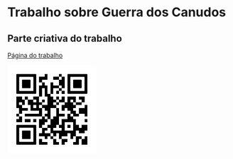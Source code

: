 # Trabalho sobre Guerra dos Canudos

## Parte criativa do trabalho

[Página do trabalho](https://devworldbr.github.io/guerracanudos/assets/index.html)

![QRCode](./assets/img/frame.svg "QRCODE")